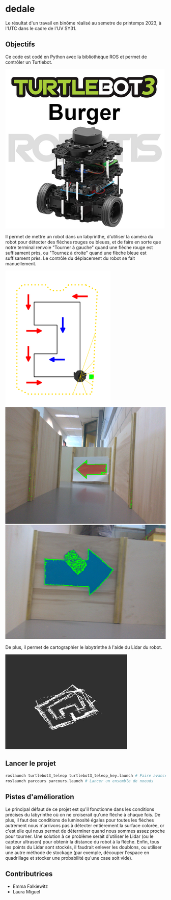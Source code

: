 # dedale

Le résultat d'un travail en binôme réalisé au semetre de printemps 2023, à l'UTC dans le cadre de l'UV SY31.

## Objectifs

Ce code est codé en Python avec la bibliothèque ROS et permet de contrôler un Turtlebot.

![Turtlebot](img/turtlebot.png)

Il permet de mettre un robot dans un labyrinthe, d'utiliser la caméra du robot pour détecter des flèches rouges ou bleues, et de faire en sorte que notre terminal renvoie "Tourner à gauche" quand une flèche rouge est suffisament près, ou "Tournez à droite" quand une flèche bleue est suffisament près. Le contrôle du déplacement du robot se fait manuellement.

![Labyrinthe](img/labyrinthe.png)
![Fleche_rouge](img/fleche_rouge.png)
![Fleche_bleue](img/fleche_bleue.png)

De plus, il permet de cartographier le labytrinthe à l'aide du Lidar du robot.

![Cartographie](img/cartographie.png)

## Lancer le projet

```bash
roslaunch turtlebot3_teleop turtlebot3_teleop_key.launch # Faire avancer le robot
roslaunch parcours parcours.launch # Lancer un ensemble de noeuds
```

## Pistes d'amélioration

Le principal défaut de ce projet est qu'il fonctionne dans les conditions précises du labyrinthe où on ne croiserait qu'une flèche à chaque fois. De plus, il faut des conditions de luminosité égales pour toutes les flèches autrement nous n'arrivons pas à détecter entièrement la surface colorée, or c'est elle qui nous permet de déterminer quand nous sommes assez proche pour tourner. Une solution à ce problème serait d'utiliser le Lidar (ou le capteur ultrason) pour obtenir la distance du robot à la flèche. Enfin, tous les points du Lidar sont stockés, il faudrait enlever les doublons, ou utiliser une autre méthode de stockage (par exemple, découper l'espace en quadrillage et stocker une probabilité qu'une case soit vide).

## Contributrices

* Emma Falkiewitz
* Laura Miguel
